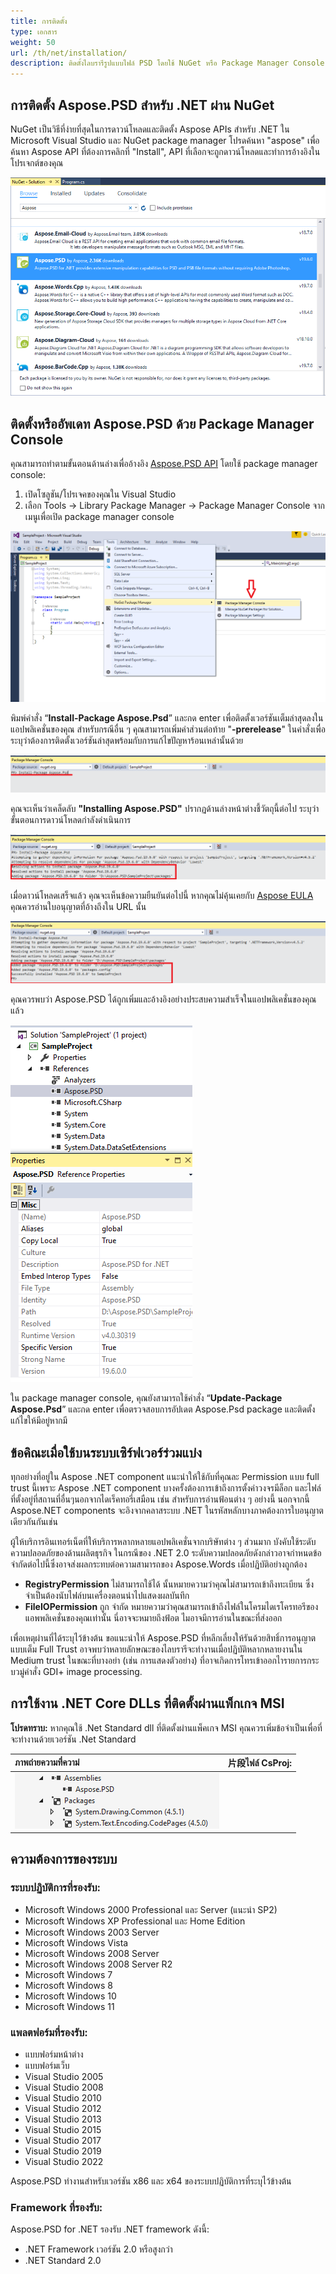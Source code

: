 ```yaml
---
title: การติดตั้ง
type: เอกสาร
weight: 50
url: /th/net/installation/
description: ติดตั้งไลบรารีรูปแบบไฟล์ PSD โดยใช้ NuGet หรือ Package Manager Console.
---
```


## **การติดตั้ง Aspose.PSD สำหรับ .NET ผ่าน NuGet**
NuGet เป็นวิธีที่ง่ายที่สุดในการดาวน์โหลดและติดตั้ง Aspose APIs สำหรับ .NET ใน Microsoft Visual Studio และ NuGet package manager โปรดค้นหา "aspose" เพื่อค้นหา Aspose API ที่ต้องการคลิกที่ "Install", API ที่เลือกจะถูกดาวน์โหลดและทำการอ้างอิงในโปรเจกต์ของคุณ

![todo:image_alt_text](installation_1.png)
## **ติดตั้งหรืออัพเดท Aspose.PSD ด้วย Package Manager Console**
คุณสามารถทำตามขั้นตอนด้านล่างเพื่ออ้างอิง [Aspose.PSD API](https://www.nuget.org/packages/Aspose.psd/) โดยใช้ package manager console:

1. เปิดโซลูชัน/โปรเจคของคุณใน Visual Studio
1. เลือก Tools -> Library Package Manager -> Package Manager Console จากเมนูเพื่อเปิด package manager console

![todo:image_alt_text](installation_2.png)

พิมพ์คำสั่ง “**Install-Package Aspose.Psd**” และกด enter เพื่อติดตั้งเวอร์ชันเต็มล่าสุดลงในแอปพลิเคชั่นของคุณ สำหรับกรณีอื่น ๆ คุณสามารถเพิ่มคำส่วนต่อท้าย "**-prerelease**" ในคำสั่งเพื่อระบุว่าต้องการติดตั้งเวอร์ชันล่าสุดพร้อมกับการแก้ไขปัญหาร้อนเหล่านั้นด้วย

![todo:image_alt_text](installation_3.png)

คุณจะเห็นว่าเคล็ดลับ **"Installing Aspose.PSD"** ปรากฏด้านล่างหน้าต่างชี้วัตถุนี้ต่อไป ระบุว่าขั้นตอนการดาวน์โหลดกำลังดำเนินการ

![todo:image_alt_text](installation_4.png)

เมื่อดาวน์โหลดเสร็จแล้ว คุณจะเห็นข้อความยืนยันต่อไปนี้ หากคุณไม่คุ้นเคยกับ [Aspose EULA](https://company.aspose.com/legal/eula) คุณควรอ่านใบอนุญาตที่อ้างถึงใน URL นั้น

![todo:image_alt_text](installation_5.png)

คุณควรพบว่า Aspose.PSD ได้ถูกเพิ่มและอ้างอิงอย่างประสบความสำเร็จในแอปพลิเคชั่นของคุณแล้ว

![todo:image_alt_text](installation_6.png)

ใน package manager console, คุณยังสามารถใช้คำสั่ง “**Update-Package Aspose.Psd**” และกด enter เพื่อตรวจสอบการอัปเดต Aspose.Psd package และติดตั้งแก้ไขให้มีอยู่หากมี
## **ข้อคิณะเมื่อใช้บนระบบเซิร์ฟเวอร์ร่วมแบ่ง**
ทุกอย่างที่อยู่ใน Aspose .NET component แนะนำให้ใช้กับที่คุณละ Permission แบบ full trust นี้เพราะ Aspose .NET component บางครั้งต้องการเข้าถึงการตั้งค่าวงจรมีล็อก และไฟล์ที่ตั้งอยู่ที่สถานที่อื่นๆนอกจากไดเร็คทอรี่เสมือน เช่น สำหรับการอ่านฟ้อนต่าง ๆ อย่างนี้ นอกจากนี้ Aspose.NET components จะอิงจากคลาสระบบ .NET ในรหัสหลักบางภาคต้องการใบอนุญาตเดียวกันกันเช่น 

ผู้ให้บริการอินเทอร์เน็ตที่ให้บริการหลากหลายแอปพลิเคชั่นจากบริษัทต่าง ๆ ส่วนมาก บังคับใช้ระดับความปลอดภัยของด้านผลิตธุรกิจ ในกรณีของ .NET 2.0 ระดับความปลอดภัยดังกล่าวอาจกำหนดข้อจำกัดต่อไปนี้ซึ่งอาจส่งผลกระทบต่อความสามารถของ Aspose.Words เมื่อปฏิบัติอย่างถูกต้อง

- **RegistryPermission** ไม่สามารถใช้ได้ นั้นหมายความว่าคุณไม่สามารถเข้าถึงทะเบียน ซึ่งจำเป็นต้องนับไฟล์บนเครื่องตอนนำไปแสดงผลบันทึก
- **FileIOPermission** ถูก จำกัด หมายความว่าคุณสามารถเข้าถึงไฟล์ในโครมไดเรโครทอรีของแอพพลิเคชั่นของคุณเท่านั้น นี่อาจจะหมายถึงฟ้อต ไมอาจมีการอ่านในขณะที่ส่งออก

เพื่อเหตุผ่านที่ได้ระบุไว้ข้างต้น ขอแนะนำให้ Aspose.PSD ที่หลีกเลี่ยงให้รันด้วยสิทธิ์การอนุญาตแบบเต็ม Full Trust อาจพบว่าหลายลักษณะของไลบรารีจะทำงานเมื่อปฏิบัติหลากหลายงานใน Medium trust ในขณะที่บางอย่า (เช่น การแสดงตัวอย่าง) ที่อาจเกิดการโทรเข้าออกไารายการกระบวมู่คำสั่ง GDI+ image processing.


## **การใช้งาน .NET Core DLLs ที่ติดตั้งผ่านแพ็กเกจ MSI**


**โปรดทราบ:** หากคุณใช้ .Net Standard dll ที่ติดตั้งผ่านแพ็คเกจ MSI คุณควรเพิ่มข้อจำเป็นเพื่อที่จะทำงานด้วยเวอร์ชัน .Net Standard

|**ภาพถ่ายความที่ความ่**|**片段ไฟล์ CsProj:**|
| :- | :- |
|![todo:image_alt_text](installation_7.png)|<ItemGroup><p></p><p>`    `<PackageReference Include="System.Drawing.Common" Version="4.5.1" /></p><p>`    `<PackageReference Include="System.Text.Encoding.CodePages" Version="4.5.0" /></p><p></p></ItemGroup>|


## **ความต้องการของระบบ**
### **ระบบปฏิบัติการที่รองรับ:**
- Microsoft Windows 2000 Professional และ Server (แนะนำ SP2)
- Microsoft Windows XP Professional และ Home Edition
- Microsoft Windows 2003 Server
- Microsoft Windows Vista
- Microsoft Windows 2008 Server
- Microsoft Windows 2008 Server R2
- Microsoft Windows 7
- Microsoft Windows 8
- Microsoft Windows 10
- Microsoft Windows 11
### **แพลตฟอร์มที่รองรับ:**
- แบบฟอร์มหน้าต่าง
- แบบฟอร์มเว็บ
- Visual Studio 2005
- Visual Studio 2008
- Visual Studio 2010
- Visual Studio 2012
- Visual Studio 2013
- Visual Studio 2015
- Visual Studio 2017
- Visual Studio 2019
- Visual Studio 2022

Aspose.PSD ทำงานสำหรับเวอร์ชัน x86 และ x64 ของระบบปฏิบัติการที่ระบุไว้ข้างต้น
### **Framework ที่รองรับ:**
Aspose.PSD for .NET รองรับ .NET framework ดังนี้:

- .NET Framework เวอร์ชัน 2.0 หรือสูงกว่า
- .NET Standard 2.0
